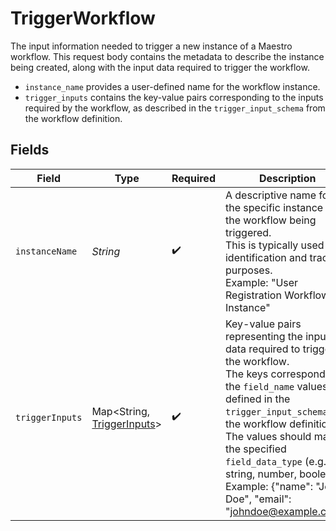 # TriggerWorkflow

The input information needed to trigger a new instance of a Maestro workflow.
This request body contains the metadata to describe the instance being created,
along with the input data required to trigger the workflow.

- `instance_name` provides a user-defined name for the workflow instance.
- `trigger_inputs` contains the key-value pairs corresponding to the inputs required by the workflow, as described in the `trigger_input_schema` from the workflow definition.



## Fields

| Field                                                                                                                                                                                                                                                                                                                                                  | Type                                                                                                                                                                                                                                                                                                                                                   | Required                                                                                                                                                                                                                                                                                                                                               | Description                                                                                                                                                                                                                                                                                                                                            | Example                                                                                                                                                                                                                                                                                                                                                |
| ------------------------------------------------------------------------------------------------------------------------------------------------------------------------------------------------------------------------------------------------------------------------------------------------------------------------------------------------------ | ------------------------------------------------------------------------------------------------------------------------------------------------------------------------------------------------------------------------------------------------------------------------------------------------------------------------------------------------------ | ------------------------------------------------------------------------------------------------------------------------------------------------------------------------------------------------------------------------------------------------------------------------------------------------------------------------------------------------------ | ------------------------------------------------------------------------------------------------------------------------------------------------------------------------------------------------------------------------------------------------------------------------------------------------------------------------------------------------------ | ------------------------------------------------------------------------------------------------------------------------------------------------------------------------------------------------------------------------------------------------------------------------------------------------------------------------------------------------------ |
| `instanceName`                                                                                                                                                                                                                                                                                                                                         | *String*                                                                                                                                                                                                                                                                                                                                               | :heavy_check_mark:                                                                                                                                                                                                                                                                                                                                     | A descriptive name for the specific instance of the workflow being triggered.<br/>This is typically used for identification and tracking purposes.<br/>Example: "User Registration Workflow Instance"<br/>                                                                                                                                             | Sample Workflow Run                                                                                                                                                                                                                                                                                                                                    |
| `triggerInputs`                                                                                                                                                                                                                                                                                                                                        | Map\<String, [TriggerInputs](../../models/components/TriggerInputs.md)>                                                                                                                                                                                                                                                                                | :heavy_check_mark:                                                                                                                                                                                                                                                                                                                                     | Key-value pairs representing the input data required to trigger the workflow.<br/>The keys correspond to the `field_name` values defined in the `trigger_input_schema` of the workflow definition.<br/>The values should match the specified `field_data_type` (e.g., string, number, boolean).<br/>Example: {"name": "John Doe", "email": "johndoe@example.com"}<br/> |                                                                                                                                                                                                                                                                                                                                                        |